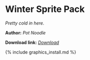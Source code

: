 # Winter Sprite Pack
*Pretty cold in here.*

**Author:** *Pot Noodle*

**Download link:** *[Download](https://drive.google.com/file/d/1mC3EV1V1NU1AvuwZVFoAiC4C7wgl0JlN/view?usp=sharing)*

{% include graphics_install.md %}
